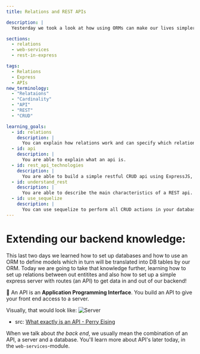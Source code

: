 ```yaml
---
title: Relations and REST APIs

description: |
  Yesterday we took a look at how using ORMs can make our lives simpler as back-end developers. Today we are going to introduce the concept of relations, what we use them for and how we can set them up. After that we are going to take a look at how we can build our first simple but fully functional REST API.

sections:
  - relations
  - web-services
  - rest-in-express

tags:
  - Relations
  - Express
  - APIs
new_terminology:
  - "Relataions"
  - "Cardinality"
  - "API"
  - "REST"
  - "CRUD"

learning_goals:
  - id: relations
    description: |
      You can explain how relations work and can specify which relations are more appropiate for different data models.
  - id: api
    description: |
      You are able to explain what an api is.
  - id: rest_api_technologies
    description: |
      You are able to build a simple restful CRUD api using ExpressJS, Docker, Postgres & Sequelize.
  - id: understand_rest
    description: |
      You are able to describe the main characteristics of a REST api.
  - id: use_sequelize
    description: |
      You can use sequelize to perform all CRUD actions in your database.
---
```


# Extending our backend knowledge:

This last two days we learned how to set up databases and how to use an ORM to define models which in turn will be translated into DB tables by our ORM. Today we are going to take that knowledge further, learning how to set up relations between out entitites and also how to set up a simple express server with routes (an API) to get data in and out of our backend!

🙋 An API is an **Application Programming Interface**. You build an API to give your front end access to a server.

Visually, that would look like:
![Server](https://miro.medium.com/max/2000/1*OcmVkcsM5BWRHrg8GC17iw.png)

- src: [What exactly is an API - Perry Eising](https://medium.com/@perrysetgo/what-exactly-is-an-api-69f36968a41f)

When we talk about _the back end_, we usually mean the combination of an API, a server and a database.
You'll learn more about API's later today, in the `web-services`-module.

<LearningGoals />

